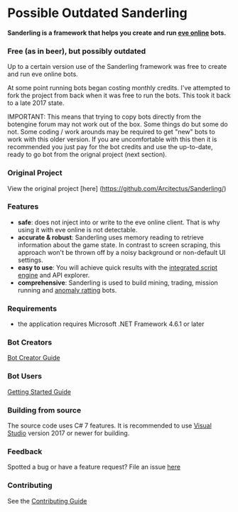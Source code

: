 # Possible Outdated Sanderling

**Sanderling is a framework that helps you create and run [eve online](https://www.eveonline.com) bots.**

### Free (as in beer), but possibly outdated

Up to a certain version use of the Sanderling framework was free to create and run eve online bots. 

At some point running bots began costing monthly credits. I've attempted to fork the project from back when it was free to run the bots. This took it back to a late 2017 state. 

IMPORTANT: This means that trying to copy bots directly from the botengine forum may not work out of the box. Some things do but some do not. Some coding / work arounds may be required to get "new" bots to work with this older version. If you are uncomfortable with this then it is recommended you just pay for the bot credits and use the up-to-date, ready to go bot from the orignal project (next section).

### Original Project 

View the original project [here] (https://github.com/Arcitectus/Sanderling/)

### Features
* **safe**: does not inject into or write to the eve online client. That is why using it with eve online is not detectable.
* **accurate & robust**: Sanderling uses memory reading to retrieve information about the game state. In contrast to screen scraping, this approach won't be thrown off by a noisy background or non-default UI settings.
* **easy to use**: You will achieve quick results with the [integrated script engine](https://github.com/Arcitectus/Sanderling/wiki/Script-Engine) and API explorer.
* **comprehensive**: Sanderling is used to build mining, trading, mission running and [anomaly ratting](https://github.com/botengine-de/A-Bot) bots.

### Requirements
* the application requires Microsoft .NET Framework 4.6.1 or later

### Bot Creators
[Bot Creator Guide](https://github.com/Arcitectus/Sanderling/wiki/Bot-Creator-Guide)

### Bot Users
[Getting Started Guide](https://github.com/Arcitectus/Sanderling/wiki/Getting-Started)

### Building from source
The source code uses C# 7 features. It is recommended to use [Visual Studio](https://www.visualstudio.com/) version 2017 or newer for building.

### Feedback
Spotted a bug or have a feature request? File an issue [here](https://github.com/PoolOfThought/Sanderling/issues) 

### Contributing
See the [Contributing Guide](Contributing.md)

